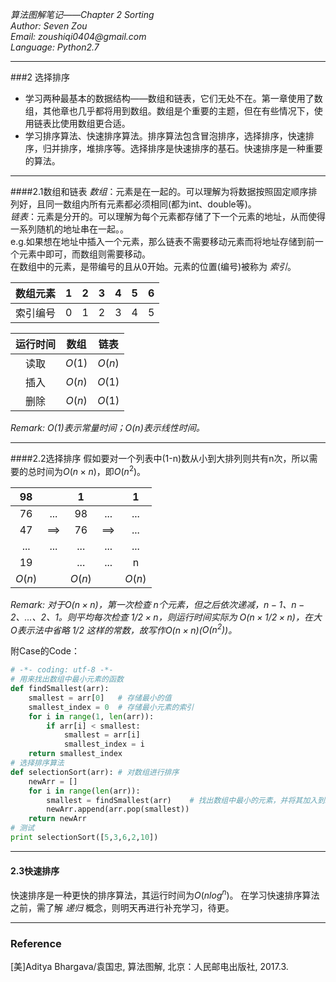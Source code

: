 _*算法图解笔记——Chapter 2 Sorting*_  
_Author:    Seven Zou_  
_Email:     zoushiqi0404@gmail.com_  
_Language:  Python2.7_
* * *
###2 选择排序
- 学习两种最基本的数据结构——数组和链表，它们无处不在。第一章使用了数组，其他章也几乎都将用到数组。数组是个重要的主题，但在有些情况下，使用链表比使用数组更合适。
- 学习排序算法、快速排序算法。排序算法包含冒泡排序，选择排序，快速排序，归并排序，堆排序等。选择排序是快速排序的基石。快速排序是一种重要的算法。
* * *
####2.1数组和链表
_数组_：元素是在一起的。可以理解为将数据按照固定顺序排列好，且同一数组内所有元素都必须相同(都为int、double等)。    
_链表_：元素是分开的。可以理解为每个元素都存储了下一个元素的地址，从而使得一系列随机的地址串在一起。。  
e.g.如果想在地址中插入一个元素，那么链表不需要移动元素而将地址存储到前一个元素中即可，而数组则需要移动。  
在数组中的元素，是带编号的且从0开始。元素的位置(编号)被称为 _索引_。

|数组元素|    1   |    2   |    3   |    4   |    5   |    6   |  
| :----: | :----: | :----: | :----: | :----: | :----: | :----: |
|索引编号|    0   |    1   |    2   |    3   |    4   |    5   |  

|运行时间|  数组  |  链表  |  
| :----: | :----: | :----: |  
|  读取  |${O(1)}$|${O(n)}$|  
|  插入  |${O(n)}$|${O(1)}$|  
|  删除  |${O(n)}$|${O(1)}$|  
 
_Remark: ${O(1)}$表示常量时间；${O(n)}$表示线性时间。_  
* * *
####2.2选择排序
假如要对一个列表中(1-n)数从小到大排列则共有n次，所以需要的总时间为$O(n \times n)$，即$O(n^2)$。

|  98  |     |   1  |      |   1  |
| :---:|:---:| :---:| :---:| :---:|
|  76  | ... |  98  |  ... |  ... | 
|  47  | ==> |  76  |  ==> |  ... |   
|  ... | ... |  ... |  ... |  ... | 
|  19  |     |  ... |  ... |   n  |
|$O(n)$|     |$O(n)$|      |$O(n)$|  

_Remark: 对于$O(n \times n)$，第一次检查 $n$个元素，但之后依次递减，$n-1、n-2、...、2、1$。则平均每次检查 $1/2 \times n$，则运行时间实际为 $O(n \times 1/2 \times n)$，在大O表示法中省略 1/2 这样的常数，故写作$O(n \times n)$($O(n^2)$)。_  

附Case的Code：
```python
# -*- coding: utf-8 -*-
# 用来找出数组中最小元素的函数 
def findSmallest(arr):     
    smallest = arr[0]   # 存储最小的值     
    smallest_index = 0  # 存储最小元素的索引     
    for i in range(1, len(arr)):         
        if arr[i] < smallest:             
            smallest = arr[i]             
            smallest_index = i     
    return smallest_index 
# 选择排序算法 
def selectionSort(arr): # 对数组进行排序     
    newArr = []     
    for i in range(len(arr)):         
        smallest = findSmallest(arr)    # 找出数组中最小的元素，并将其加入到新数组中         
        newArr.append(arr.pop(smallest))     
    return newArr 
# 测试 
print selectionSort([5,3,6,2,10])
```
* * *   
#### 2.3快速排序 
快速排序是一种更快的排序算法，其运行时间为$O(nlog^n)$。
在学习快速排序算法之前，需了解 _递归_ 概念，则明天再进行补充学习，待更。
* * *
### Reference
[美]Aditya Bhargava/袁国忠, 算法图解, 北京：人民邮电出版社, 2017.3.